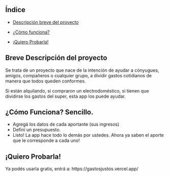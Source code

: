## Índice

* [Descripción breve del proyecto](#descripcion)

* [¿Cómo funciona?](#funcionar)

* [¡Quiero Probarla!](#probar)


<h2 id="descripcion">Breve Descripción del proyecto</h2>
<p>Se trata de un proyecto que nace de la intención de ayudar a cónyugues, amigos, compañeros o cualquier grupo, a dividir gastos cotidianos de manera que todos queden conformes.</p>
<p>Si están alquilando, si compraron un electrodoméstico, si tienen que dividirse los gastos del super, esta app los puede ayudar.</p>

<h2 id="funcionar">¿Cómo Funciona? Sencillo.</h2>
<ul>
  <li>Agregá los datos de cada aportante (sus ingresos)</li>
  <li>Definí un presupuesto.</li>
  <li>Listo! La app hace todo lo demás por ustedes. Ahora ya saben el aporte que le corresponde a cada uno!</li>
</ul>

<h2 id="probar">¡Quiero Probarla!</h2>
<p>Ya podés usarla gratis, entrá a: <a>https://gastosjustos.vercel.app/</a></p>
